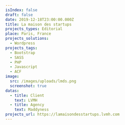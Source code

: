 ```yaml
---
isIndex: false
draft: false
date: 2019-12-18T23:00:00.000Z
title: La maison des startups
projects_types: Editorial
place: Paris, France
projects_solutions:
  - Wordpress
projects_tags:
  - Bootstrap
  - SASS
  - PHP
  - Javascript
  - ACF
image:
  src: /images/uploads/lmds.png
  screenshot: true
datas:
  - title: Client
    text: LVMH
  - title: Agency
    text: Maddyness
projects_url: https://lamaisondesstartups.lvmh.com
---
```

